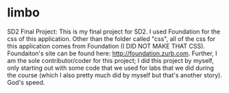limbo
=====

SD2 Final Project:
This is my final project for SD2. I used Foundation for the css of this application. Other than the folder called "css", all of the css for this application comes from Foundation (I DID NOT MAKE THAT CSS).
Foundaiton's site can be found here: http://foundation.zurb.com. Further, I am the sole contributor/coder for this project; I did this project by myself, only starting out with some code that we used for labs that we did during the course (which I also pretty much did by myself but that's another story). God's speed.
